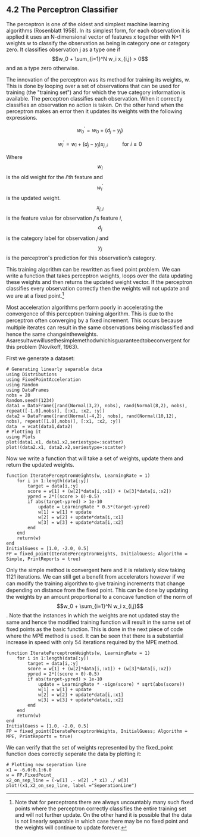 ## 4.2 The Perceptron Classifier

The perceptron is one of the oldest and simplest machine learning algorithms (Rosenblatt 1958). In its simplest form, for each observation it is applied it uses an N-dimensional vector of features x together with N+1 weights w to classify the observation as being in category one or category zero. It classifies observation j as a type one if $$w_0 + \sum_{i=1}^N w_i x_{i,j}  > 0$$ and as a type zero otherwise.

The innovation of the perceptron was its method for training its weights, w. This is done by looping over a set of observations that can be used for training (the "training set") and for which the true category information is available.
The perceptron classifies each observation. When it correctly classifies an observation no action is taken. On the other hand when the perceptron makes an error then it updates its weights with the following expressions.

$$w_{0}^\prime = w_{0} + ( d_{j} - y_{j} )$$

$$w_{i}^\prime = w_{i} + ( d_{j} - y_{j} ) x_{j,i} \hspace{1cm} \text{ for } i \geq 0$$

Where $$w_i$$ is the old weight for the $i$'th feature and $$w_{i}^\prime$$ is the updated weight. $$x_{j,i}$$ is the feature value for
observation $j$'s feature $i$, $$d_{j}$$ is the category label for observation $j$ and $$y_j$$ is the perceptron's prediction for this
observation’s category.

This training algorithm can be rewritten as fixed point problem. We can write a function that takes perceptron weights, loops over the
data updating these weights and then returns the updated weight vector. If the perceptron classifies every observation correctly then
the weights will not update and we are at a fixed point.[^7]

Most acceleration algorithms perform poorly in accelerating the convergence of this perceptron training algorithm. This is due to the perceptron often converging by a ﬁxed increment. This occurs because multiple iterates can result in the same observations being misclassiﬁed and hence the same changeintheweights. Asaresultwewillusethesimplemethodwhichisguaranteedtobeconvergent for this problem (Novikoff, 1963).

First we generate a dataset:
```
# Generating linearly separable data
using Distributions
using FixedPointAcceleration
using Random
using DataFrames
nobs = 20
Random.seed!(1234)
data1 = DataFrame([rand(Normal(3,2), nobs), rand(Normal(8,2), nobs), repeat([-1.0],nobs)], [:x1, :x2, :y])
data2 = DataFrame([rand(Normal(-4,2), nobs), rand(Normal(10,12), nobs), repeat([1.0],nobs)], [:x1, :x2, :y])
data  = vcat(data1,data2)
# Plotting it
using Plots
plot(data1.x1, data1.x2,seriestype=:scatter)
plot!(data2.x1, data2.x2,seriestype=:scatter)
```

Now we write a function that will take a set of weights, update them and return the updated weights.
```
function IteratePerceptronWeights(w, LearningRate = 1)
    for i in 1:length(data[:y])
        target = data[i,:y]
        score = w[1] + (w[2]*data[i,:x1]) + (w[3]*data[i,:x2])
        ypred = 2*((score > 0)-0.5)
        if abs(target-ypred) > 1e-10
            update = LearningRate * 0.5*(target-ypred)
            w[1] = w[1] + update
            w[2] = w[2] + update*data[i,:x1]
            w[3] = w[3] + update*data[i,:x2]
        end
    end
    return(w)
end
InitialGuess = [1.0, -2.0, 0.5]
FP = fixed_point(IteratePerceptronWeights, InitialGuess; Algorithm = Simple, PrintReports = true)
```

Only the simple method is convergent here and it is relatively slow taking 1121 iterations. We can still get a beneﬁt from accelerators however if we can modify the training algorithm to give training increments that change depending on distance from the ﬁxed point. This can be done by updating the weights by an amount proportional to a concave function of the norm of $$w_0 + \sum_{i=1}^N w_i x_{i,j}$$. Note that the instances in which the weights are not updated stay the same and hence the modiﬁed training function will result in the same set of ﬁxed points as the basic function. This is done in the next piece of code where the MPE method is used. It can be seen that there is a substantial increase in speed with only 54 iterations required by the MPE method.

```
function IteratePerceptronWeights(w, LearningRate = 1)
    for i in 1:length(data[:y])
        target = data[i,:y]
        score = w[1] + (w[2]*data[i,:x1]) + (w[3]*data[i,:x2])
        ypred = 2*((score > 0)-0.5)
        if abs(target-ypred) > 1e-10
            update = LearningRate * -sign(score) * sqrt(abs(score))
            w[1] = w[1] + update
            w[2] = w[2] + update*data[i,:x1]
            w[3] = w[3] + update*data[i,:x2]
        end
    end
    return(w)
end
InitialGuess = [1.0, -2.0, 0.5]
FP = fixed_point(IteratePerceptronWeights, InitialGuess; Algorithm = MPE, PrintReports = true)
```

We can verify that the set of weights represented by the fixed\_point function does correctly seperate the data by plotting it:
```
# Plotting new seperation line
x1 = -6.0:0.1:6.0
w = FP.FixedPoint_
x2_on_sep_line = (-w[1] .- w[2] .* x1) ./ w[3]
plot!(x1,x2_on_sep_line, label ="SeperationLine")
```

[^7]: Note that for perceptrons there are always uncountably many such fixed points where the perceptron correctly classifies the entire training set and will not further update. On the other hand it is possible that the data is not linearly separable in which case there may be no fixed point and the weights will continue to update forever.
